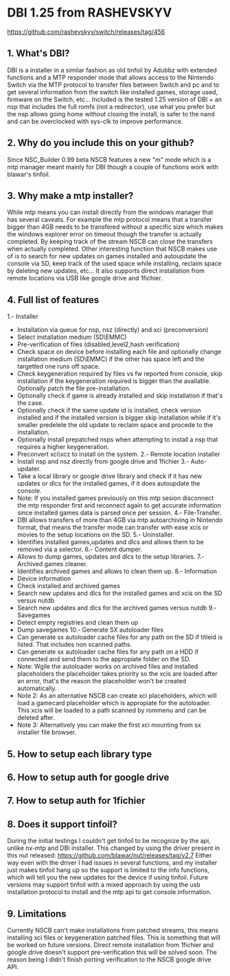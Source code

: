 # DBI 1.25 from RASHEVSKYV
https://github.com/rashevskyv/switch/releases/tag/456

## 1. What's DBI?

DBI is a installer in a similar fashion as old tinfoil by Adubbz with extended functions and a MTP responder mode that allows access to the Nintendo Switch via the MTP protocol to transfer files between Switch and pc and to get several information from the switch like installed games, storage used, firmware on the Switch, etc...
Included is the tested 1.25 version of DBI + an nsp that includes the full romfs (not a redirector), use what you prefer but the nsp allows going home without closing the install, is safer to the nand and can be overclocked with sys-clk to improve performance.

## 2. Why do you include this on your github?

Since NSC_Builder 0.99 beta NSCB features a new "m" mode which is a mtp manager meant mainly for DBI though a couple of functions work with blawar's tinfoil.

## 3. Why make a mtp installer?

While mtp means you can install directly from the windows manager that has several caveats. For example the mtp protocol means that a transfer bigger than 4GB needs to be transfered without a specific size which makes the windows explorer error on timeout though the transfer is actually completed. By keeping track of the stream NSCB can close the transfers when actually completed.
Other interesting function that NSCB makes use of is to search for new updates on games installed and autoupdate the console via SD, keep track of the used space while installing, reclaim space by deleting new updates, etc... It also supports direct installation from remote locations via USB like google drive and 1fichier.

## 4. Full list of features
1.- Installer
  * Installation via queue for nsp, nsz (directly) and xci (preconversion)
  * Select installation medium (SD\EMMC)
  * Pre-verification of files (disabled,level2,hash verification)
  * Check space on device before installing each file and optionally change installation medium (SD\EMMC) if the other has space left and the targetted one runs off space.
  * Check keygeneration required by files vs fw reported from console, skip installation if the keygeneration required is bigger than the available. Optionally patch the file pre-installation.
  * Optionally check if game is already installed and skip installation if that's the case.
  * Optionally check if the same update id is installed, check version installed and if the installed version is bigger skip installation while if it's smaller predelete the old update to reclaim space and procede to the installation.
  * Optionally install prepatched nsps when attempting to install a nsp that requires a higher keygeneration.
  * Preconvert xci\xcz to install on the system.
2.- Remote location installer
  * Install nsp and nsz directly from google drive and 1fichier
3.- Auto-updater.
  * Take a local library or google drive library and check if it has new updates or dlcs for the installed games, if it does autoupdate the console.
  * Note: If you installed games previously on this mtp sesion disconnect the mtp responder first and reconnect again to get accurate information since installed games data is parsed once per session.
4.- File-Transfer.
  * DBI allows transfers of more than 4GB via mtp autoarchiving in Nintendo format, that means the transfer mode can transfer with ease xcis or movies to the setup locations on the SD.
5.- Uninstaller.
  * Identifies installed games,updates and dlcs and allows them to be removed via a selector.
6.- Content dumper.
  * Allows to dump games, updates and dlcs to the setup libraries.
7.- Archived games cleaner.
  * Identifies archived games and allows to clean them up.
8.- Information
  * Device information
  * Check installed and archived games
  * Search new updates and dlcs for the installed games and xcis on the SD versus nutdb
  * Search new updates and dlcs for the  archived games versus nutdb 
9.- Savegames
  * Detect empty registries and clean them up
  * Dump savegames
10.- Generate SX autoloader files 
  * Can generate sx autoloader cache files for any path on the SD if titleid is listed. That includes non scanned paths. 
  * Can generate sx autoloader cache files for any path on a HDD if connected and send them to the appropiate folder on the SD.
  * Note: Wgile the autoloader works on archived files and installed placeholders the placeholder takes priority so the xcis are loaded after an error, that's the reason the placeholder won't be created automatically.
  * Note 2: As an alternative NSCB can create xci placeholders, which will load a gamecard placeholder which is appropiate for the autoloader. This xcis will be loaded to a path scanned by rommenu and can be deleted after.
  * Note 3: Alternatively you can make the first xci mounting from sx installer file browser.

## 5. How to setup each library type

## 6. How to setup auth for google drive

## 7. How to setup auth for 1fichier

## 8. Does it support tinfoil?

During the initial testings I couldn't get tinfoil to be recognize by the api, unlike nx-mtp and DBI installer. This changed by using the driver present in this nut released:
https://github.com/blawar/nut/releases/tag/v2.7
Either way even with the driver I had issues in several functions, and my installer just makes tinfoil hang up so the support is limited to the info functions, which will tell you the new updates for the device if using tinfoil. 
Future versions may support tinfoil with a mixed approach by using the usb installation protocol to install and the mtp api to get console information.

## 9. Limitations

Currently NSCB can't make installations from patched streams, this means installing xci files or keygeneration patched files. This is something that will be worked on future versions.
Direct remote installation from 1fichier and google drive doesn't support pre-verification this will be solved soon. The reason being I didn't finish porting verification to the NSCB google drive API.